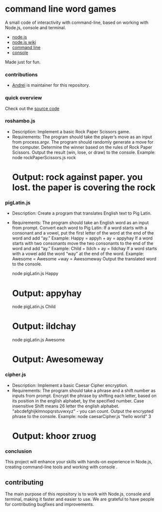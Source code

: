 # command line word games

A small code of interactivity with command-line, based on working with Node.js, console and terminal.

- [node.js](https://nodejs.org/en)
- [node.js wiki](https://en.wikipedia.org/wiki/Node.js)
- [command line](https://developer.mozilla.org/en-US/docs/Learn_web_development/Getting_started/Environment_setup/Command_line)
- [console](https://developer.mozilla.org/en-US/docs/Web/API/console)

Made just for fun.

### contributions

- [Andrei](https://github.com/raizy21) is maintainer for this repository.

### quick overview

Check out the [source code](https://github.com/raizy21/command-line-word-games)

### roshambo.js

- Description: Implement a basic Rock Paper Scissors game.
- Requirements:
  The program should take the player’s move as an input from process.argv.
  The program should randomly generate a move for the computer.
  Determine the winner based on the rules of Rock Paper Scissors.
  Output the result (win, lose, or draw) to the console.
  Example:
  node rockPaperScissors.js rock
  # Output: rock against paper. you lost. the paper is covering the rock

### pigLatin.js

- Description: Create a program that translates English text to Pig Latin.
- Requirements:
  The program should take an English word as an input from prompt.
  Convert each word to Pig Latin:
  If a word starts with a consonant and a vowel, put the first letter of the word at the end of the word and add “ay.” Example: Happy = appyh + ay = appyhay
  If a word starts with two consonants move the two consonants to the end of the word and add “ay.” Example: Child = Ildch + ay = Ildchay
  If a word starts with a vowel add the word “way” at the end of the word. Example: Awesome = Awesome +way = Awesomeway
  Output the translated word to the console.

  node pigLatin.js Happy

  # Output: appyhay

  node pigLatin.js Child

  # Output: ildchay

  node pigLatin.js Awesome

  # Output: Awesomeway

### cipher.js

- Description: Implement a basic Caesar Cipher encryption.
- Requirements:
  The program should take a phrase and a shift number as inputs from prompt.
  Encrypt the phrase by shifting each letter, based on its position in the english alphabet, by the specified number.
  Case insensitive
  Shift means 26 letter the english alphabet. "abcdefghijklmnopqrstuvwxyz" - you can count.
  Output the encrypted phrase to the console.
  Example:
  node caesarCipher.js "hello world" 3
  # Output: khoor zruog

### conclusion

This project will enhance your skills with hands-on experience in Node.js, creating command-line tools and working with console .

## contributing

The main purpose of this repository is to work with Node.js, console and terminal, making it faster and easier to use.
We are grateful to have people for contributing bugfixes and improvements.
